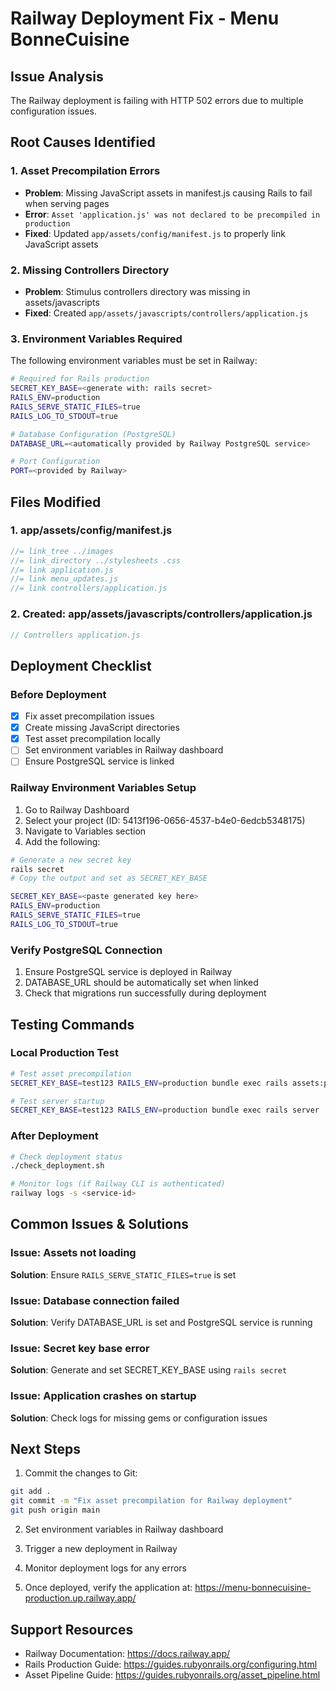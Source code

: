 # Railway Deployment Fix - Menu BonneCuisine

## Issue Analysis
The Railway deployment is failing with HTTP 502 errors due to multiple configuration issues.

## Root Causes Identified

### 1. Asset Precompilation Errors
- **Problem**: Missing JavaScript assets in manifest.js causing Rails to fail when serving pages
- **Error**: `Asset 'application.js' was not declared to be precompiled in production`
- **Fixed**: Updated `app/assets/config/manifest.js` to properly link JavaScript assets

### 2. Missing Controllers Directory
- **Problem**: Stimulus controllers directory was missing in assets/javascripts
- **Fixed**: Created `app/assets/javascripts/controllers/application.js`

### 3. Environment Variables Required
The following environment variables must be set in Railway:

```bash
# Required for Rails production
SECRET_KEY_BASE=<generate with: rails secret>
RAILS_ENV=production
RAILS_SERVE_STATIC_FILES=true
RAILS_LOG_TO_STDOUT=true

# Database Configuration (PostgreSQL)
DATABASE_URL=<automatically provided by Railway PostgreSQL service>

# Port Configuration
PORT=<provided by Railway>
```

## Files Modified

### 1. app/assets/config/manifest.js
```javascript
//= link_tree ../images
//= link_directory ../stylesheets .css
//= link application.js
//= link menu_updates.js
//= link controllers/application.js
```

### 2. Created: app/assets/javascripts/controllers/application.js
```javascript
// Controllers application.js
```

## Deployment Checklist

### Before Deployment
- [x] Fix asset precompilation issues
- [x] Create missing JavaScript directories
- [x] Test asset precompilation locally
- [ ] Set environment variables in Railway dashboard
- [ ] Ensure PostgreSQL service is linked

### Railway Environment Variables Setup

1. Go to Railway Dashboard
2. Select your project (ID: 5413f196-0656-4537-b4e0-6edcb5348175)
3. Navigate to Variables section
4. Add the following:

```bash
# Generate a new secret key
rails secret
# Copy the output and set as SECRET_KEY_BASE

SECRET_KEY_BASE=<paste generated key here>
RAILS_ENV=production
RAILS_SERVE_STATIC_FILES=true
RAILS_LOG_TO_STDOUT=true
```

### Verify PostgreSQL Connection
1. Ensure PostgreSQL service is deployed in Railway
2. DATABASE_URL should be automatically set when linked
3. Check that migrations run successfully during deployment

## Testing Commands

### Local Production Test
```bash
# Test asset precompilation
SECRET_KEY_BASE=test123 RAILS_ENV=production bundle exec rails assets:precompile

# Test server startup
SECRET_KEY_BASE=test123 RAILS_ENV=production bundle exec rails server
```

### After Deployment
```bash
# Check deployment status
./check_deployment.sh

# Monitor logs (if Railway CLI is authenticated)
railway logs -s <service-id>
```

## Common Issues & Solutions

### Issue: Assets not loading
**Solution**: Ensure `RAILS_SERVE_STATIC_FILES=true` is set

### Issue: Database connection failed
**Solution**: Verify DATABASE_URL is set and PostgreSQL service is running

### Issue: Secret key base error
**Solution**: Generate and set SECRET_KEY_BASE using `rails secret`

### Issue: Application crashes on startup
**Solution**: Check logs for missing gems or configuration issues

## Next Steps

1. Commit the changes to Git:
```bash
git add .
git commit -m "Fix asset precompilation for Railway deployment"
git push origin main
```

2. Set environment variables in Railway dashboard

3. Trigger a new deployment in Railway

4. Monitor deployment logs for any errors

5. Once deployed, verify the application at:
   https://menu-bonnecuisine-production.up.railway.app/

## Support Resources
- Railway Documentation: https://docs.railway.app/
- Rails Production Guide: https://guides.rubyonrails.org/configuring.html
- Asset Pipeline Guide: https://guides.rubyonrails.org/asset_pipeline.html